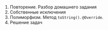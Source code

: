 1. Повторение. Разбор домашнего задания
1. Собственные исключения
1. Полиморфизм. Метод `toString()`. `@Override`.
1. Решение задач
